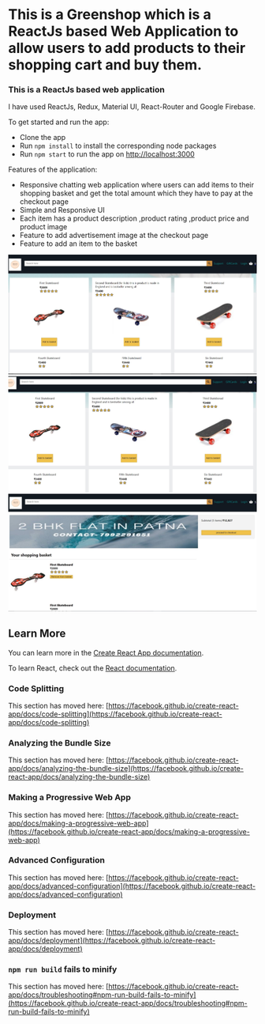 # This is a Greenshop which is a ReactJs based Web Application to allow users to add products to their shopping cart and buy them.

### This is a ReactJs based web application

I have used ReactJs, Redux, Material UI, React-Router and Google Firebase.

To get started and run the app:
- Clone the app
- Run `npm install` to install the corresponding node packages
- Run `npm start` to run the app on [http://localhost:3000](http://localhost:3000)


Features of the application:
- Responsive chatting web application where users can add items to their shopping basket and get the total amount which they have to pay at the checkout page
- Simple and Responsive UI 
- Each item has a product description ,product rating ,product price and product image 
- Feature to add advertisement image at the checkout page
- Feature to add an item to the basket

![Alt Text](snaps/1.jpg?raw=true "Title")
![Alt Text](snaps/2.jpg?raw=true "Title")
![Alt Text](snaps/3.jpg?raw=true "Title")


## Learn More

You can learn more in the [Create React App documentation](https://facebook.github.io/create-react-app/docs/getting-started).

To learn React, check out the [React documentation](https://reactjs.org/).

### Code Splitting

This section has moved here: [https://facebook.github.io/create-react-app/docs/code-splitting](https://facebook.github.io/create-react-app/docs/code-splitting)

### Analyzing the Bundle Size

This section has moved here: [https://facebook.github.io/create-react-app/docs/analyzing-the-bundle-size](https://facebook.github.io/create-react-app/docs/analyzing-the-bundle-size)

### Making a Progressive Web App

This section has moved here: [https://facebook.github.io/create-react-app/docs/making-a-progressive-web-app](https://facebook.github.io/create-react-app/docs/making-a-progressive-web-app)

### Advanced Configuration

This section has moved here: [https://facebook.github.io/create-react-app/docs/advanced-configuration](https://facebook.github.io/create-react-app/docs/advanced-configuration)

### Deployment

This section has moved here: [https://facebook.github.io/create-react-app/docs/deployment](https://facebook.github.io/create-react-app/docs/deployment)

### `npm run build` fails to minify

This section has moved here: [https://facebook.github.io/create-react-app/docs/troubleshooting#npm-run-build-fails-to-minify](https://facebook.github.io/create-react-app/docs/troubleshooting#npm-run-build-fails-to-minify)
